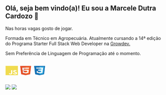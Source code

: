 ## Olá, seja bem vindo(a)! Eu sou a Marcele Dutra Cardozo :sparkling_heart:

<p align="left">
  Nas horas vagas gosto de jogar.
</p>

<p align="left">
  Formada em Técnico em Agropecuária.
  Atualmente cursando a 14ª edição do Programa Starter Full Stack Web Developer na <a href="https://growdev.com.br" alt="Growdev">Growdev.</a>
</p>

<p align="left">
  Sem Preferência de Linguagem de Programação até o momento.
 </p>

<div style="display: inline_block"><br>
  <img align="center" alt="Mar-Js" height="30" width="40" src="https://raw.githubusercontent.com/devicons/devicon/master/icons/javascript/javascript-plain.svg">
  <img align="center" alt="Mar-HTML" height="30" width="40" src="https://raw.githubusercontent.com/devicons/devicon/master/icons/html5/html5-original.svg">
  <img align="center" alt="Mar-CSS" height="30" width="40" src="https://raw.githubusercontent.com/devicons/devicon/master/icons/css3/css3-original.svg">
</div>
  
  ##
 
<div> 
  <a href = "mailto:marcelecardozo@gmail.com"><img src="https://img.shields.io/badge/-Gmail-%23333?style=for-the-badge&logo=gmail&logoColor=white" target="_blank"></a>
  <a href="https://www.linkedin.com/in/marceledutra/" target="_blank"><img src="https://img.shields.io/badge/-LinkedIn-%230077B5?style=for-the-badge&logo=linkedin&logoColor=white" target="_blank"></a> 
  
</div>
